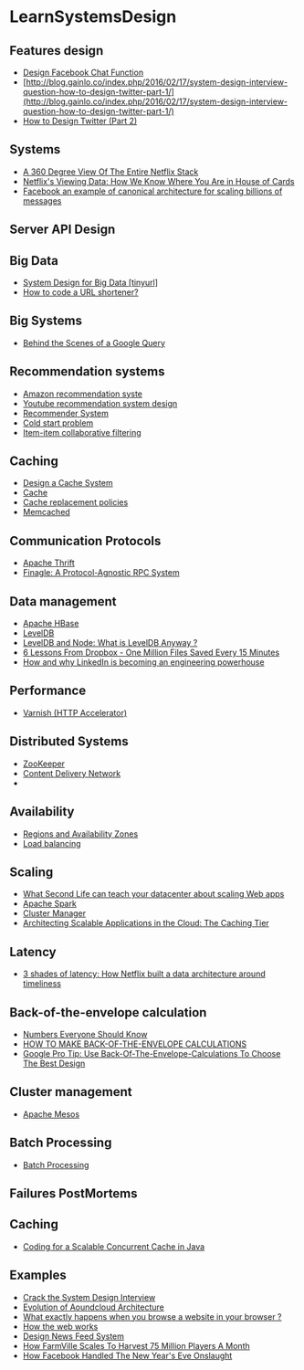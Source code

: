 
# LearnSystemsDesign

## Features design
* [Design Facebook Chat Function](http://blog.gainlo.co/index.php/2016/04/19/design-facebook-chat-function/)
* [http://blog.gainlo.co/index.php/2016/02/17/system-design-interview-question-how-to-design-twitter-part-1/](http://blog.gainlo.co/index.php/2016/02/17/system-design-interview-question-how-to-design-twitter-part-1/)
* [How to Design Twitter (Part 2)](http://blog.gainlo.co/index.php/2016/02/24/system-design-interview-question-how-to-design-twitter-part-2/)

## Systems
* [A 360 Degree View Of The Entire Netflix Stack](http://highscalability.com/blog/2015/11/9/a-360-degree-view-of-the-entire-netflix-stack.html)
* [Netflix's Viewing Data: How We Know Where You Are in House of Cards](http://techblog.netflix.com/2015/01/netflixs-viewing-data-how-we-know-where.html)
* [Facebook an example of canonical architecture for scaling billions of messages](http://highscalability.com/blog/2011/5/17/facebook-an-example-canonical-architecture-for-scaling-billi.html)

## Server API Design 

## Big Data 
* [System Design for Big Data [tinyurl]](http://n00tc0d3r.blogspot.fr/2013/09/big-data-tinyurl.html)
* [How to code a URL shortener?](http://stackoverflow.com/questions/742013/how-to-code-a-url-shortener)

## Big Systems 
* [Behind the Scenes of a Google Query](http://blogoscoped.com/archive/2008-07-08-n70.html)

## Recommendation systems
* [Amazon recommendation syste](http://stackoverflow.com/questions/2323768/how-does-the-amazon-recommendation-feature-work)
* [Youtube recommendation system design](http://blog.gainlo.co/index.php/2016/05/24/design-a-recommendation-system/)
* [Recommender System](https://en.wikipedia.org/wiki/Recommender_system)
* [Cold start problem](https://en.wikipedia.org/wiki/Cold_start)
* [Item-item collaborative filtering](https://en.wikipedia.org/wiki/Item-item_collaborative_filtering)

## Caching
* [Design a Cache System](http://blog.gainlo.co/index.php/2016/05/17/design-a-cache-system/)
* [Cache](https://en.wikipedia.org/wiki/Cache_(computing))
* [Cache replacement policies](https://en.wikipedia.org/wiki/Cache_replacement_policies)
* [Memcached](https://en.wikipedia.org/wiki/Memcached)

## Communication Protocols
* [Apache Thrift](https://en.wikipedia.org/wiki/Apache_Thrift)
* [Finagle: A Protocol-Agnostic RPC System](https://blog.twitter.com/2011/finagle-a-protocol-agnostic-rpc-system)

## Data management 
* [Apache HBase](https://en.wikipedia.org/wiki/Apache_HBase)
* [LevelDB](https://en.wikipedia.org/wiki/LevelDB)
* [LevelDB and Node: What is LevelDB Anyway ?](http://dailyjs.com/post/leveldb-and-node-1)
* [6 Lessons From Dropbox - One Million Files Saved Every 15 Minutes](http://highscalability.com/blog/2011/3/14/6-lessons-from-dropbox-one-million-files-saved-every-15-minu.html)
* [How and why LinkedIn is becoming an engineering powerhouse](https://gigaom.com/2013/03/03/how-and-why-linkedin-is-becoming-an-engineering-powerhouse/)

## Performance
* [Varnish (HTTP Accelerator)](https://en.wikipedia.org/wiki/Varnish_(software))

## Distributed Systems 
* [ZooKeeper](https://en.wikipedia.org/wiki/Apache_ZooKeeper)
* [Content Delivery Network](https://en.wikipedia.org/wiki/Content_delivery_network)
*
## Availability
* [Regions and Availability Zones](https://blog.rackspace.com/aws-101-regions-availability-zones)
* [Load balancing](https://en.wikipedia.org/wiki/Load_balancing_(computing))

## Scaling 
* [What Second Life can teach your datacenter about scaling Web apps](https://arstechnica.com/business/2010/02/what-second-life-can-teach-all-companies-about-scaling-web-apps/)
* [Apache Spark](https://en.wikipedia.org/wiki/Apache_Spark)
* [Cluster Manager](https://en.wikipedia.org/wiki/Cluster_manager)
* [Architecting Scalable Applications in the Cloud: The Caching Tier](http://www.rightscale.com/blog/enterprise-cloud-strategies/architecting-scalable-applications-cloud-caching-tier)

## Latency
* [3 shades of latency: How Netflix built a data architecture around timeliness](https://gigaom.com/2013/03/28/3-shades-of-latency-how-netflix-built-a-data-architecture-around-timeliness/)

## Back-of-the-envelope calculation
* [Numbers Everyone Should Know](https://everythingisdata.wordpress.com/2009/10/17/numbers-everyone-should-know/)
* [HOW TO MAKE BACK-OF-THE-ENVELOPE CALCULATIONS](http://book.bionumbers.org/how-to-make-back-of-the-envelope-calculations/)
* [Google Pro Tip: Use Back-Of-The-Envelope-Calculations To Choose The Best Design](http://highscalability.com/blog/2011/1/26/google-pro-tip-use-back-of-the-envelope-calculations-to-choo.html)

## Cluster management 
* [Apache Mesos](https://en.wikipedia.org/wiki/Apache_Mesos)

## Batch Processing
* [Batch Processing](https://en.wikipedia.org/wiki/Batch_processing)

## Failures PostMortems

## Caching 
* [Coding for a Scalable Concurrent Cache in Java](https://shreyask.wordpress.com/2013/09/21/coding-for-a-scalable-concurrent-cache-in-java/)

## Examples
* [Crack the System Design Interview](http://www.puncsky.com/blog/2016/02/14/crack-the-system-design-interview/)
* [Evolution of Aoundcloud Architecture](https://developers.soundcloud.com/blog/evolution-of-soundclouds-architecture)
* [What exactly happens when you browse a website in your browser ?](http://superuser.com/questions/31468/what-exactly-happens-when-you-browse-a-website-in-your-browser)
* [How the web works](https://github.com/vasanthk/how-web-works)
* [Design News Feed System](http://blog.gainlo.co/index.php/2016/03/29/design-news-feed-system-part-1-system-design-interview-questions/)
* [How FarmVille Scales To Harvest 75 Million Players A Month](http://highscalability.com/blog/2010/2/8/how-farmville-scales-to-harvest-75-million-players-a-month.html)
* [How Facebook Handled The New Year's Eve Onslaught](http://highscalability.com/blog/2012/1/4/how-facebook-handled-the-new-years-eve-onslaught.html)
